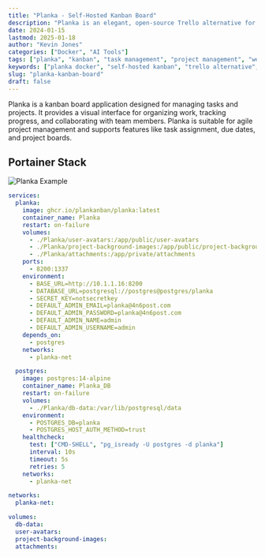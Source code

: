 ```yaml
---
title: "Planka - Self-Hosted Kanban Board"
description: "Planka is an elegant, open-source Trello alternative for kanban project management. Self-hosted task boards with real-time collaboration, labels, and card management."
date: 2024-01-15
lastmod: 2025-01-18
author: "Kevin Jones"
categories: ["Docker", "AI Tools"]
tags: ["planka", "kanban", "task management", "project management", "web app", "productivity", "open source", "collaboration", "team management", "agile", "software development", "trello alternative", "scrum", "boards"]
keywords: ["planka docker", "self-hosted kanban", "trello alternative", "kanban board docker", "project management tool"]
slug: "planka-kanban-board"
draft: false
---
```


Planka is a kanban board application designed for managing tasks and projects. It provides a visual interface for organizing work, tracking progress, and collaborating with team members. Planka is suitable for agile project management and supports features like task assignment, due dates, and project boards.

## Portainer Stack

![Planka Example](../images/planka_example.png)

```yaml
services:
  planka:
    image: ghcr.io/plankanban/planka:latest
    container_name: Planka
    restart: on-failure
    volumes:
      - ./Planka/user-avatars:/app/public/user-avatars
      - ./Planka/project-background-images:/app/public/project-background-images
      - ./Planka/attachments:/app/private/attachments
    ports:
      - 8200:1337
    environment:
      - BASE_URL=http://10.1.1.16:8200
      - DATABASE_URL=postgresql://postgres@postgres/planka
      - SECRET_KEY=notsecretkey
      - DEFAULT_ADMIN_EMAIL=planka@4n6post.com
      - DEFAULT_ADMIN_PASSWORD=planka@4n6post.com
      - DEFAULT_ADMIN_NAME=admin
      - DEFAULT_ADMIN_USERNAME=admin
    depends_on:
      - postgres
    networks:
      - planka-net

  postgres:
    image: postgres:14-alpine
    container_name: Planka_DB
    restart: on-failure
    volumes:
      - ./Planka/db-data:/var/lib/postgresql/data
    environment:
      - POSTGRES_DB=planka
      - POSTGRES_HOST_AUTH_METHOD=trust
    healthcheck:
      test: ["CMD-SHELL", "pg_isready -U postgres -d planka"]
      interval: 10s
      timeout: 5s
      retries: 5
    networks:
      - planka-net

networks:
  planka-net: 

volumes:
  db-data:
  user-avatars:
  project-background-images:
  attachments:
```
